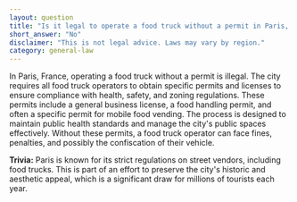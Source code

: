 ```yaml
---
layout: question
title: "Is it legal to operate a food truck without a permit in Paris, France?"
short_answer: "No"
disclaimer: "This is not legal advice. Laws may vary by region."
category: general-law
---
```

In Paris, France, operating a food truck without a permit is illegal. The city requires all food truck operators to obtain specific permits and licenses to ensure compliance with health, safety, and zoning regulations. These permits include a general business license, a food handling permit, and often a specific permit for mobile food vending. The process is designed to maintain public health standards and manage the city's public spaces effectively. Without these permits, a food truck operator can face fines, penalties, and possibly the confiscation of their vehicle.

**Trivia:** Paris is known for its strict regulations on street vendors, including food trucks. This is part of an effort to preserve the city's historic and aesthetic appeal, which is a significant draw for millions of tourists each year.
